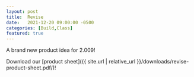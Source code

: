 ```yaml
---
layout: post
title:  Revise
date:   2021-12-20 09:00:00 -0500
categories: [Build,Class]
featured: true
---
```


A brand new product idea for 2.009!

Download our [product sheet]({{ site.url | relative_url }}/downloads/revise-product-sheet.pdf/)!